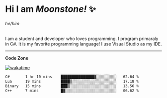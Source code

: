 
<!--
**MoonstoneStudios/MoonstoneStudios** is a ✨ _special_ ✨ repository because its `README.md` (this file) appears on your GitHub profile.

Here are some ideas to get you started:

- 🔭 I’m currently working on ...
- 🌱 I’m currently learning ...
- 👯 I’m looking to collaborate on ...
- 🤔 I’m looking for help with ...
- 💬 Ask me about ...
- 📫 How to reach me: ...
- 😄 Pronouns: ...
- ⚡ Fun fact: ...
-->

# Hi I am _Moonstone!_  ✨
###### he/him

I am a student and developer who loves programming.
I program primaraly in C#. It is my favorite programming language! I use Visual Studio as my IDE.

---

**Code Zone**


[![wakatime](https://wakatime.com/badge/user/35c755da-7226-42ef-89f9-892c03fbcf7e.svg?style=for-the-badge)](https://wakatime.com/@35c755da-7226-42ef-89f9-892c03fbcf7e)
<!--START_SECTION:waka-->

```txt
C#       1 hr 10 mins    ███████████████▓░░░░░░░░░   62.64 %
Lua      19 mins         ████▒░░░░░░░░░░░░░░░░░░░░   17.18 %
Binary   15 mins         ███▒░░░░░░░░░░░░░░░░░░░░░   13.56 %
C++      7 mins          █▓░░░░░░░░░░░░░░░░░░░░░░░   06.62 %
```

<!--END_SECTION:waka-->
